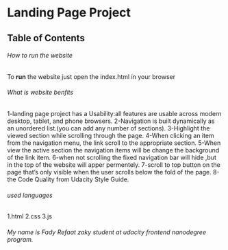 # Landing Page Project

## Table of Contents

###### How to run the website 
To **run** the website just open the index.html in your browser 

###### What is website benfits 
1-landing page project has a Usability:all features are usable across modern desktop, tablet, and phone browsers.
2-Navigation is built dynamically as an unordered list.(you can add any number of sections).
3-Highlight the viewed section while scrolling through the page.
4-When clicking an item from the navigation menu, the link scroll to the appropriate section.
5-When view the active section the navigation items will be change the background of the link item.
6-when not scrolling the fixed navigation bar will hide ,but in the top of the website will apper permentely.
7-scroll to top button on the page that’s only visible when the user scrolls below the fold of the page.
8-the Code Quality from Udacity Style Guide.

###### used languages 
1.html
2.css
3.js

###### My name is  Fady Refaat zaky student at udacity frontend nanodegree program.